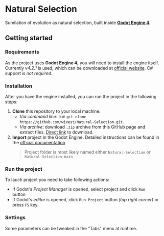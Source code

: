 # Natural Selection

Sumilation of evolution as natural selection, built inside [**Godot Engine 4**](https://godotengine.org).

## Getting started

### Requirements

As the project uses **Godot Engine 4**, you will need to install the engine itself. Currently _v4.2.1_ is used, which can be downloaded at [official website](https://godotengine.org/download/). C# support is _not required_.

### Installation

After you have the engine installed, you can run the project in the following steps:

1. **Clone** this repository to your local machine.
    - _Via command line_: run `git clone https://github.com/wivest/Natural-Selection.git`.
    - _Via archive_: download `.zip` archive from this GitHub page and extract files. [Direct link](https://github.com/wivest/Natural-Selection/archive/refs/heads/main.zip) to download.
2. **Import** project in the Godot Engine. Detailed instructions can be found in the [official documentation](https://docs.godotengine.org/en/stable/tutorials/editor/project_manager.html#opening-and-importing-projects).
    > Project folder is most likely named either `Natural-Selection` or `Natural-Selection-main`

### Run the project

To lauch project you need to take following actions:

-   If Godot's _Project Manager_ is opened, select project and click `Run` button
-   If Godot's _editor_ is opened, click `Run Project` button _(top right corner)_ or press `F5` key.

### Settings

Some parameters can be tweaked in the "Tabs" menu at runtime.
